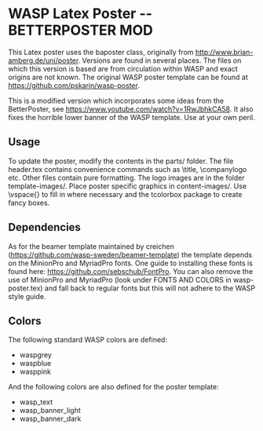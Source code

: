 # WASP Latex Poster -- BETTERPOSTER MOD
This Latex poster uses the baposter class, originally from http://www.brian-amberg.de/uni/poster. Versions are found in several places. The files on which this version is based are from circulation within WASP and exact origins are not known. 
The original WASP poster template can be found at https://github.com/pskarin/wasp-poster.

This is a modified version which incorporates some ideas from the BetterPoster, see https://www.youtube.com/watch?v=1RwJbhkCA58. It also fixes the horrible lower banner of the WASP template. Use at your own peril.

## Usage

To update the poster, modify the contents in the parts/ folder. The file header.tex contains convenience commands such as \title, \companylogo etc. Other files contain pure formatting. The logo images are in the folder template-images/. Place poster specific graphics in content-images/. Use \vspace{} to fill in where necessary and the tcolorbox package to create fancy boxes.

## Dependencies
As for the beamer template maintained by creichen (https://github.com/wasp-sweden/beamer-template) the template depends on the MinionPro and MyriadPro fonts. One guide to installing these fonts is found here: https://github.com/sebschub/FontPro. You can also remove the use of MinionPro and MyriadPro (look under FONTS AND COLORS in wasp-poster.tex) and fall back to regular fonts but this will not adhere to the WASP style guide.

## Colors

The following standard WASP colors are defined:
  - waspgrey
  - waspblue
  - wasppink

And the following colors are also defined for the poster template:
  - wasp_text
  - wasp_banner_light
  - wasp_banner_dark
